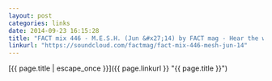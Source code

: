 ```yaml
---
layout: post
categories: links
date: 2014-09-23 16:15:28
title: "FACT mix 446 - M.E.S.H. (Jun &#x27;14) by FACT mag - Hear the world’s sounds"
linkurl: "https://soundcloud.com/factmag/fact-mix-446-mesh-jun-14"
---
```

[{{ page.title | escape_once }}]({{ page.linkurl }} "{{ page.title }}")
